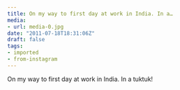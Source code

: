 ```yaml
---
title: On my way to first day at work in India. In a…
media:
- url: media-0.jpg
date: "2011-07-18T18:31:06Z"
draft: false
tags:
- imported
- from-instagram
---
```

On my way to first day at work in India. In a tuktuk!
